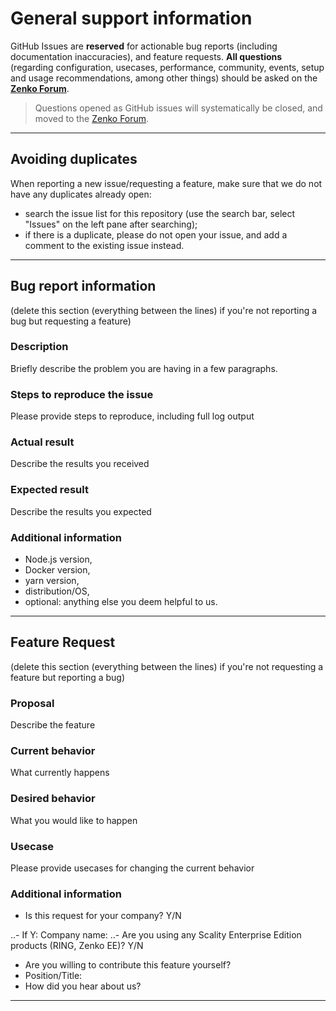 # General support information

GitHub Issues are **reserved** for actionable bug reports (including
documentation inaccuracies), and feature requests.
**All questions** (regarding configuration, usecases, performance, community,
events, setup and usage recommendations, among other things) should be asked on
the **[Zenko Forum](http://forum.zenko.io/)**.

> Questions opened as GitHub issues will systematically be closed, and moved to
> the [Zenko Forum](http://forum.zenko.io/).

--------------------------------------------------------------------------------

## Avoiding duplicates

When reporting a new issue/requesting a feature, make sure that we do not have
any duplicates already open:

- search the issue list for this repository (use the search bar, select
  "Issues" on the left pane after searching);
- if there is a duplicate, please do not open your issue, and add a comment
  to the existing issue instead.

--------------------------------------------------------------------------------

## Bug report information

(delete this section (everything between the lines) if you're not reporting a
bug but requesting a feature)

### Description

Briefly describe the problem you are having in a few paragraphs.

### Steps to reproduce the issue

Please provide steps to reproduce, including full log output

### Actual result

Describe the results you received

### Expected result

Describe the results you expected

### Additional information

- Node.js version,
- Docker version,
- yarn version,
- distribution/OS,
- optional: anything else you deem helpful to us.

--------------------------------------------------------------------------------

## Feature Request

(delete this section (everything between the lines) if you're not requesting
a feature but reporting a bug)

### Proposal

Describe the feature

### Current behavior

What currently happens

### Desired behavior

What you would like to happen

### Usecase

Please provide usecases for changing the current behavior

### Additional information

- Is this request for your company? Y/N

..- If Y: Company name:
..- Are you using any Scality Enterprise Edition products (RING, Zenko EE)? Y/N

- Are you willing to contribute this feature yourself?
- Position/Title:
- How did you hear about us?

--------------------------------------------------------------------------------
